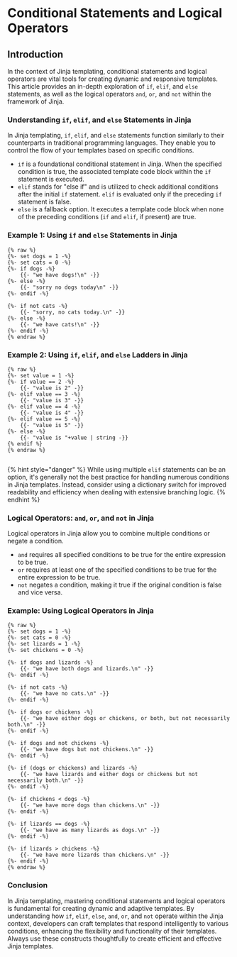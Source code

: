 # Conditional Statements and Logical Operators

## **Introduction**

In the context of Jinja templating, conditional statements and logical operators are vital tools for creating dynamic and responsive templates. This article provides an in-depth exploration of `if`, `elif`, and `else` statements, as well as the logical operators `and`, `or`, and `not` within the framework of Jinja.

### **Understanding `if`, `elif`, and `else` Statements in Jinja**

In Jinja templating, `if`, `elif`, and `else` statements function similarly to their counterparts in traditional programming languages. They enable you to control the flow of your templates based on specific conditions.

* `if` is a foundational conditional statement in Jinja. When the specified condition is true, the associated template code block within the `if` statement is executed.
* `elif` stands for "else if" and is utilized to check additional conditions after the initial `if` statement. `elif` is evaluated only if the preceding `if` statement is false.
* `else` is a fallback option. It executes a template code block when none of the preceding conditions (`if` and `elif`, if present) are true.

### **Example 1: Using `if` and `else` Statements in Jinja**

```django
{% raw %}
{%- set dogs = 1 -%}
{%- set cats = 0 -%}
{%- if dogs -%}
    {{- "we have dogs!\n" -}}
{%- else -%}
    {{- "sorry no dogs today\n" -}}
{%- endif -%}

{%- if not cats -%}
    {{- "sorry, no cats today.\n" -}}
{%- else -%}
    {{- "we have cats!\n" -}}
{%- endif -%}
{% endraw %}

```

### **Example 2: Using `if`, `elif`, and `else` Ladders in Jinja**

```django
{% raw %}
{%- set value = 1 -%}
{%- if value == 2 -%}
    {{- "value is 2" -}}
{%- elif value == 3 -%}
    {{- "value is 3" -}}
{%- elif value == 4 -%}
    {{- "value is 4" -}}
{%- elif value == 5 -%}
    {{- "value is 5" -}}
{%- else -%}
    {{- "value is "+value | string -}}
{% endif %}
{% endraw %}


```

{% hint style="danger" %}
While using multiple `elif` statements can be an option, it's generally not the best practice for handling numerous conditions in Jinja templates. Instead, consider using a dictionary switch for improved readability and efficiency when dealing with extensive branching logic.
{% endhint %}

### **Logical Operators: `and`, `or`, and `not` in Jinja**

Logical operators in Jinja allow you to combine multiple conditions or negate a condition.

* `and` requires all specified conditions to be true for the entire expression to be true.
* `or` requires at least one of the specified conditions to be true for the entire expression to be true.
* `not` negates a condition, making it true if the original condition is false and vice versa.

### **Example: Using Logical Operators in Jinja**

```django
{% raw %}
{%- set dogs = 1 -%}
{%- set cats = 0 -%}
{%- set lizards = 1 -%}
{%- set chickens = 0 -%}

{%- if dogs and lizards -%}
    {{- "we have both dogs and lizards.\n" -}}
{%- endif -%}

{%- if not cats -%}
    {{- "we have no cats.\n" -}}
{%- endif -%}

{%- if dogs or chickens -%}
    {{- "we have either dogs or chickens, or both, but not necessarily both.\n" -}}
{%- endif -%}

{%- if dogs and not chickens -%}
    {{- "we have dogs but not chickens.\n" -}}
{%- endif -%}

{%- if (dogs or chickens) and lizards -%}
    {{- "we have lizards and either dogs or chickens but not necessarily both.\n" -}}
{%- endif -%}

{%- if chickens < dogs -%}
    {{- "we have more dogs than chickens.\n" -}}
{%- endif -%}

{%- if lizards == dogs -%}
    {{- "we have as many lizards as dogs.\n" -}}
{%- endif -%}

{%- if lizards > chickens -%}
    {{- "we have more lizards than chickens.\n" -}}
{%- endif -%}
{% endraw %}
```

### **Conclusion**

In Jinja templating, mastering conditional statements and logical operators is fundamental for creating dynamic and adaptive templates. By understanding how `if`, `elif`, `else`, `and`, `or`, and `not` operate within the Jinja context, developers can craft templates that respond intelligently to various conditions, enhancing the flexibility and functionality of their templates. Always use these constructs thoughtfully to create efficient and effective Jinja templates.

